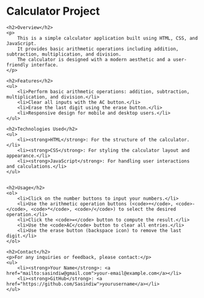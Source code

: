 <!DOCTYPE html>
<html lang="en">
<head>
    <meta charset="UTF-8">
    <meta name="viewport" content="width=device-width, initial-scale=1.0">
    <title>Calculator Project - README</title>
</head>
<body>
    <h1>Calculator Project</h1>
    
    <h2>Overview</h2>
    <p>
        This is a simple calculator application built using HTML, CSS, and JavaScript. 
        It provides basic arithmetic operations including addition, subtraction, multiplication, and division. 
        The calculator is designed with a modern aesthetic and a user-friendly interface.
    </p>
    
    <h2>Features</h2>
    <ul>
        <li>Perform basic arithmetic operations: addition, subtraction, multiplication, and division.</li>
        <li>Clear all inputs with the AC button.</li>
        <li>Erase the last digit using the erase button.</li>
        <li>Responsive design for mobile and desktop users.</li>
    </ul>
    
    <h2>Technologies Used</h2>
    <ul>
        <li><strong>HTML</strong>: For the structure of the calculator.</li>
        <li><strong>CSS</strong>: For styling the calculator layout and appearance.</li>
        <li><strong>JavaScript</strong>: For handling user interactions and calculations.</li>
    </ul>
    
    
    <h2>Usage</h2>
    <ol>
        <li>Click on the number buttons to input your numbers.</li>
        <li>Use the arithmetic operation buttons (<code>+</code>, <code>-</code>, <code>*</code>, <code>/</code>) to select the desired operation.</li>
        <li>Click the <code>=</code> button to compute the result.</li>
        <li>Use the <code>AC</code> button to clear all entries.</li>
        <li>Use the erase button (backspace icon) to remove the last digit.</li>
    </ol>
    
    <h2>Contact</h2>
    <p>For any inquiries or feedback, please contact:</p>
    <ul>
        <li><strong>Your Name</strong>: <a href="mailto:sasindiw@gmail.com">your-email@example.com</a></li>
        <li><strong>GitHub</strong>: <a href="https://github.com/Sasindiw">yourusername</a></li>
    </ul>
</body>
</html>
